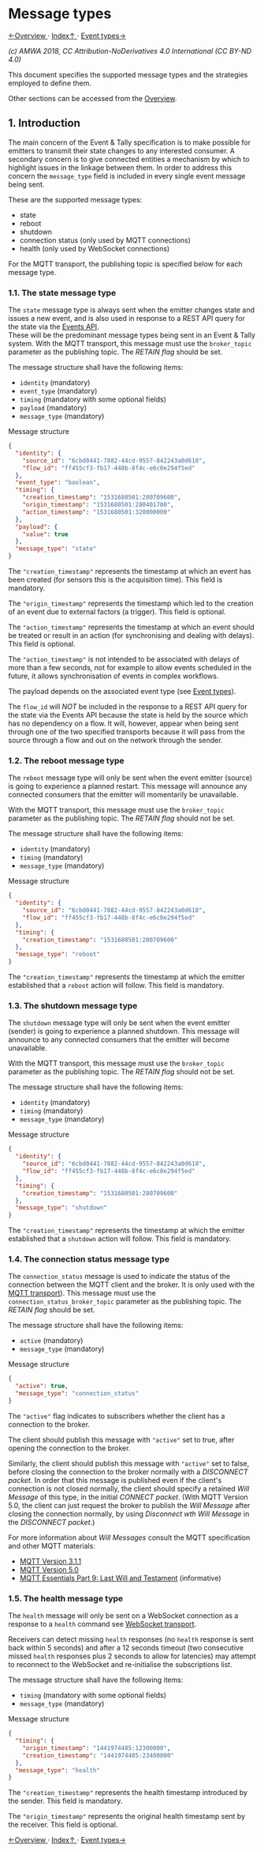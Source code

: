 # Message types

[←Overview ](1.0._Overview.md) · [ Index↑ ](..) · [Event types→](3.0._Event_types.md)

_(c) AMWA 2018, CC Attribution-NoDerivatives 4.0 International (CC BY-ND 4.0)_

This document specifies the supported message types and the strategies employed to define them.

Other sections can be accessed from the [Overview](1.0._Overview.md).

## 1. Introduction

The main concern of the Event & Tally specification is to make possible for emitters to transmit their state changes to any interested consumer.
A secondary concern is to give connected entities a mechanism by which to highlight issues in the linkage between them. In order to address this concern the `message_type` field is included in every single event message being sent.

These are the supported message types:

* state
* reboot
* shutdown
* connection status (only used by MQTT connections)
* health (only used by WebSocket connections)

For the MQTT transport, the publishing topic is specified below for each message type.

### 1.1. The state message type

The `state` message type is always sent when the emitter changes state and issues a new event, and is also used in response to a REST API query for the state via the [Events API](6.0._Event_and_tally_rest_api.md).  
These will be the predominant message types being sent in an Event & Tally system.
With the MQTT transport, this message must use the `broker_topic` parameter as the publishing topic. The *RETAIN flag* should be set.

The message structure shall have the following items:

* `identity` (mandatory)
* `event_type` (mandatory)
* `timing` (mandatory with some optional fields)
* `payload` (mandatory)
* `message_type` (mandatory)

Message structure

```json
{
  "identity": {
    "source_id": "6cbd0441-7882-44cd-9557-842243a0d618",
    "flow_id": "ff455cf3-fb17-448b-8f4c-e6c0e294f5ed"
  },
  "event_type": "boolean",
  "timing": {
    "creation_timestamp": "1531680501:280709600",
    "origin_timestamp": "1531680501:280401700",
    "action_timestamp": "1531680501:320000000"
  },
  "payload": {
    "value": true
  },
  "message_type": "state"
}
```

The `"creation_timestamp"` represents the timestamp at which an event has been created (for sensors this is the acquisition time). This field is mandatory.

The `"origin_timestamp"` represents the timestamp which led to the creation of an event due to external factors (a trigger). This field is optional.

The `"action_timestamp"` represents the timestamp at which an event should be treated or result in an action (for synchronising and dealing with delays). This field is optional.

The `"action_timestamp"` is not intended to be associated with delays of more than a few seconds, not for example to allow events scheduled in the future, it allows synchronisation of events in complex workflows.

The payload depends on the associated event type (see [Event types](3.0._Event_types.md)).

The `flow_id` will _NOT_ be included in the response to a REST API query for the state via the Events API because the state is held by the source which has no dependency on a flow. It will, however, appear when being sent through one of the two specified transports because it will pass from the source through a flow and out on the network through the sender.

### 1.2. The reboot message type

The `reboot` message type will only be sent when the event emitter (source) is going to experience a planned restart. This message will announce any connected consumers that the emitter will momentarily be unavailable.

With the MQTT transport, this message must use the `broker_topic` parameter as the publishing topic. The *RETAIN flag* should not be set.

The message structure shall have the following items:

* `identity` (mandatory)
* `timing` (mandatory)
* `message_type` (mandatory)

Message structure

```json
{
  "identity": {
    "source_id": "6cbd0441-7882-44cd-9557-842243a0d618",
    "flow_id": "ff455cf3-fb17-448b-8f4c-e6c0e294f5ed"
  },
  "timing": {
    "creation_timestamp": "1531680501:280709600"
  },
  "message_type": "reboot"
}
```

The `"creation_timestamp"` represents the timestamp at which the emitter established that a `reboot` action will follow. This field is mandatory.

### 1.3. The shutdown message type

The `shutdown` message type will only be sent when the event emitter (sender) is going to experience a planned shutdown. This message will announce to any connected consumers that the emitter will become unavailable.

With the MQTT transport, this message must use the `broker_topic` parameter as the publishing topic. The *RETAIN flag* should not be set.

The message structure shall have the following items:

* `identity` (mandatory)
* `timing` (mandatory)
* `message_type` (mandatory)

Message structure

```json
{
  "identity": {
    "source_id": "6cbd0441-7882-44cd-9557-842243a0d618",
    "flow_id": "ff455cf3-fb17-448b-8f4c-e6c0e294f5ed"
  },
  "timing": {
    "creation_timestamp": "1531680501:280709600"
  },
  "message_type": "shutdown"
}
```

The `"creation_timestamp"` represents the timestamp at which the emitter established that a `shutdown` action will follow. This field is mandatory.

### 1.4. The connection status message type

The `connection_status` message is used to indicate the status of the connection between the MQTT client and the broker.
It is only used with the [MQTT transport](5.1._Transport_-_MQTT.md)).
This message must use the `connection_status_broker_topic` parameter as the publishing topic. The *RETAIN flag* should be set.

The message structure shall have the following items:

* `active` (mandatory)
* `message_type` (mandatory)

Message structure

```json
{
  "active": true,
  "message_type": "connection_status"
}
```

The `"active"` flag indicates to subscribers whether the client has a connection to the broker.

The client should publish this message with `"active"` set to true, after opening the connection to the broker.

Similarly, the client should publish this message with `"active"` set to false, before closing the connection to the broker normally with a *DISCONNECT packet*.
In order that this message is published even if the client's connection is not closed normally, the client should specify a retained *Will Message* of this type, in the initial *CONNECT packet*.
(With MQTT Version 5.0, the client can just request the broker to publish the *Will Message* after closing the connection normally, by using *Disconnect wth Will Message* in the *DISCONNECT packet*.)

For more information about *Will Messages* consult the MQTT specification and other MQTT materials:

* [MQTT Version 3.1.1](http://docs.oasis-open.org/mqtt/mqtt/v3.1.1/os/mqtt-v3.1.1-os.html)
* [MQTT Version 5.0](http://docs.oasis-open.org/mqtt/mqtt/v5.0/os/mqtt-v5.0-os.html)
* [MQTT Essentials Part 9: Last Will and Testament](https://www.hivemq.com/blog/mqtt-essentials-part-9-last-will-and-testament) (informative)

### 1.5. The health message type

The `health` message will only be sent on a WebSocket connection as a response to a `health` command see [WebSocket transport](5.2._Transport_-_Websocket.md).

Receivers can detect missing `health` responses (no `health` response is sent back within 5 seconds) and after a 12 seconds timeout (two consecutive missed `health` responses plus 2 seconds to allow for latencies) may attempt to reconnect to the WebSocket and re-initialise the subscriptions list.

The message structure shall have the following items:

* `timing` (mandatory with some optional fields)
* `message_type` (mandatory)

Message structure

```json
{
  "timing": {
    "origin_timestamp": "1441974485:12300000",
    "creation_timestamp": "1441974485:23400000"
  },
  "message_type": "health"
}
```

The `"creation_timestamp"` represents the health timestamp introduced by the sender. This field is mandatory.

The `"origin_timestamp"` represents the original health timestamp sent by the receiver. This field is optional.

[←Overview ](1.0._Overview.md) · [ Index↑ ](..) · [Event types→](3.0._Event_types.md)
